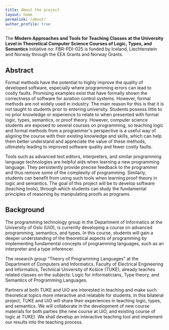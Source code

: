 ```yaml
---
title: About the project
layout: home
permalink: /about/
author_profile: true
---
```


The **Modern Approaches and Tools for Teaching Classes at the University Level in Theoretical Computer Science Courses of Logic, Types, and Semantics** initiative no: FBR-PDI-025 is funded by Iceland, Liechtenstein and Norway through the EEA Grants and Norway Grants.

## Abstract

Formal methods have the potential to highly improve the quality of developed software, especially where programming errors can lead to costly faults. Promising examples exist that have formally shown the correctness of software for aviation control systems. However, formal methods are not widely used in industry. The main reason for this is that it is not taught to students prior to entering university. Students possess little to no prior knowledge or experience to relate to when presented with formal logic, types, semantics, or proof theory. However, computer science students are exposed to several courses on programming, so teaching logic and formal methods from a programmer's perspective is a useful way of aligning the course with their existing knowledge and skills, which can help them better understand and appreciate the value of these methods, ultimately leading to improved software quality and fewer costly faults.

Tools such as advanced text editors, interpreters, and similar programming language technologies are helpful aids when learning a new programming language. They persistently provide precise feedback to the programmer and thus remove some of the complexity of programming. Similarly, students can benefit from using such tools when learning proof theory in logic and semantics. The goal of this project will be to develop software (teaching tools), through which students can study the fundamental principles of reasoning by manipulating proofs as programs.

## Background

The programming technology group in the Department of Informatics at the University of Oslo (UiO), is currently developing a course on advanced programming, semantics, and types. In this course, students will gain a deeper understanding of the theoretical aspects of programming by implementing fundamental concepts of programming languages, such as an interpreter and a type inferencer.

The research group “Theory of Programming Languages” at the Department of Computers and Informatics, Faculty of Electrical Engineering and Informatics, Technical University of Košice (TUKE), already teaches related classes on the subjects: Logic for informaticians, Type theory, and Semantics of Programming Languages.

Partners at both TUKE and UiO are interested in teaching and make such theoretical topics more interactive and relatable for students. In this bilateral project, TUKE and UiO will share their experiences in teaching logic, types, and semantics. We will collaborate in the development of new course materials for both parties (the new course at UiO, and existing course of logic at TUKE). We shall develop an interactive teaching tool and implement our results into the teaching process.

